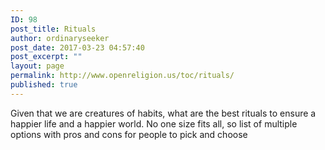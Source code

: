 ```yaml
---
ID: 98
post_title: Rituals
author: ordinaryseeker
post_date: 2017-03-23 04:57:40
post_excerpt: ""
layout: page
permalink: http://www.openreligion.us/toc/rituals/
published: true
---
```

Given that we are creatures of habits, what are the best rituals to ensure a happier life and a happier world. No one size fits all, so list of multiple options with pros and cons for people to pick and choose
<h3></h3>